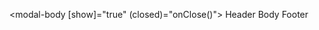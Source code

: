 <modal-body [show]="true" (closed)="onClose()">
    <modal-header>Header</modal-header>
    <modal-body>Body</modal-body>
    <modal-footer>Footer</modal-footer>
</modal-body>
